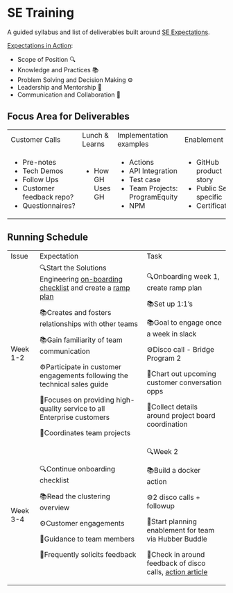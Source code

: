 # SE Training 
A guided syllabus and list of deliverables built around [SE Expectations](https://github.com/github/solutions-engineering/blob/master/team/career/levels-and-assignments.md). 

[Expectations in Action](https://docs.google.com/document/d/1zsNkQfMmv-kOtBzL1xWGi02e-6bB8U48FVvE47h7ixs/edit?usp=sharing): 
- Scope of Position 🔍
- Knowledge and Practices 📚
- Problem Solving and Decision Making ⚙️
- Leadership and Mentorship 💫
- Communication and Collaboration 🤝


## Focus Area for Deliverables 
<table>
  <tr>
   <td>Customer Calls
   </td>
   <td>Lunch & Learns
   </td>
   <td>Implementation examples
   </td>
   <td>Enablement
   </td>
  </tr>
  <tr>
   <td>
<ul>

<li>Pre-notes

<li>Tech Demos

<li>Follow Ups

<li>Customer feedback repo?

<li>Questionnaires?
</li>
</ul>
   </td>
   <td>
<ul>

<li>How GH Uses GH
</li>
</ul>
   </td>
   <td>
<ul>

<li>Actions

<li>API Integration 

<li>Test case

<li>Team Projects: ProgramEquity

<li>NPM 
</li>
</ul>
   </td>
   <td>
<ul>

<li>GitHub product story

<li>Public Sector specific

<li>Certifications
</li>
</ul>
   </td>
  </tr>
</table>


## Running Schedule
<table>
  <tr>
   <td>Issue
   </td>
   <td>Expectation
   </td>
   <td>Task
   </td>
  </tr>
  <tr>
   <td>Week 1-2
   </td>
   <td>🔍Start the Solutions Engineering <a href="https://github.com/github/solutions-engineering/blob/master/guides/onboarding/onboarding-checklist-template.md">on-boarding checklist</a> and create a <a href="https://github.com/github/solutions-engineering/blob/master/guides/onboarding/example-ramp-up-plan.md">ramp plan</a> 
<p>
📚Creates and fosters relationships with other teams
<p>
📚Gain familiarity of team communication 
<p>
⚙️Participate in customer engagements following the technical sales guide
<p>
💫Focuses on providing high-quality service to all Enterprise customers
<p>
🤝Coordinates team projects
   </td>
   <td>🔍Onboarding week 1, create ramp plan
<p>
📚Set up 1:1’s 
<p>
📚Goal to engage once a week in slack 
<p>
⚙️Disco call - Bridge Program 2 
<p>
💫Chart out upcoming customer conversation opps
<p>
🤝Collect details around project board coordination 
   </td>
  </tr>
  <tr>
   <td>Week 3-4 
   </td>
   <td>🔍Continue onboarding checklist
<p>
📚Read the clustering overview
<p>
⚙️Customer engagements 
<p>
💫Guidance to team members
<p>
🤝Frequently solicits feedback
   </td>
   <td>🔍Week 2 
<p>
📚Build a docker action 
<p>
⚙️2 disco calls + followup
<p>
💫Start planning enablement for team via Hubber Buddle 
<p>
🤝Check in around feedback of disco calls, <a href="https://docs.google.com/document/d/10NPJTONKHuKQ1wta39-CCRMxSMeQF0dkoQH-3talBrQ/edit?usp=sharing">action article</a>
   </td>
  </tr>
</table>
